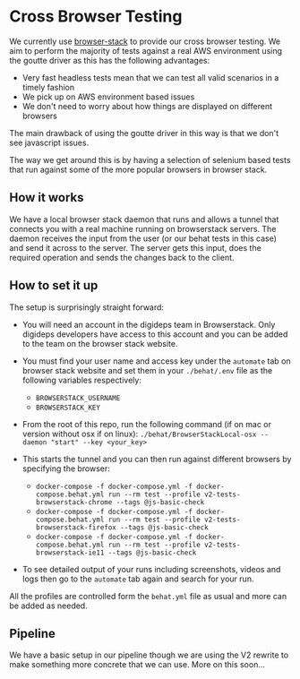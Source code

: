 # Cross Browser Testing

We currently use [browser-stack] to provide our cross browser testing. We aim to perform the majority of tests against a real AWS environment using the goutte driver
as this has the following advantages:

- Very fast headless tests mean that we can test all valid scenarios in a timely fashion
- We pick up on AWS environment based issues
- We don't need to worry about how things are displayed on different browsers

The main drawback of using the goutte driver in this way is that we don't see javascript issues.

The way we get around this is by having a selection of selenium based tests that run against some of the more popular browsers in browser stack.

## How it works

We have a local browser stack daemon that runs and allows a tunnel that connects you with a real machine running
on browserstack servers. The daemon receives the input from the user (or our behat tests in this case) and send it across to the server.
The server gets this input, does the required operation and sends the changes back to the client.

## How to set it up

The setup is surprisingly straight forward:

- You will need an account in the digideps team in Browserstack. Only digideps developers have access to this account
and you can be added to the team on the browser stack website.

- You must find your user name and access key under the `automate` tab on browser stack website and set them in your
`./behat/.env` file as the following variables respectively:
    - `BROWSERSTACK_USERNAME`
    - `BROWSERSTACK_KEY`
- From the root of this repo, run the following command (if on mac or version without osx if on linux):
`./behat/BrowserStackLocal-osx --daemon "start" --key <your_key>`

- This starts the tunnel and you can then run against different browsers by specifying the browser:
    - `docker-compose -f docker-compose.yml -f docker-compose.behat.yml run --rm test --profile v2-tests-browserstack-chrome --tags @js-basic-check`
    - `docker-compose -f docker-compose.yml -f docker-compose.behat.yml run --rm test --profile v2-tests-browserstack-firefox --tags @js-basic-check`
    - `docker-compose -f docker-compose.yml -f docker-compose.behat.yml run --rm test --profile v2-tests-browserstack-ie11 --tags @js-basic-check`

- To see detailed output of your runs including screenshots, videos and logs then go to the `automate` tab again
and search for your run.

All the profiles are controlled form the `behat.yml` file as usual and more can be added as needed.


## Pipeline

We have a basic setup in our pipeline though we are using the V2 rewrite to make something more concrete that we can use.
More on this soon...

[browser-stack]: https://www.browserstack.com/browser
